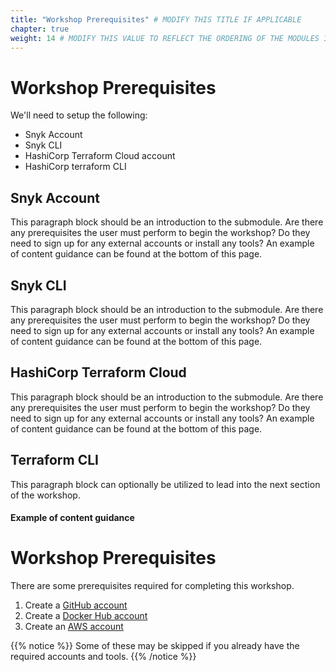 ```yaml
---
title: "Workshop Prerequisites" # MODIFY THIS TITLE IF APPLICABLE
chapter: true
weight: 14 # MODIFY THIS VALUE TO REFLECT THE ORDERING OF THE MODULES IF APPLICABLE
---
```


# Workshop Prerequisites <!-- MODIFY THIS HEADING IF APPLICABLE -->
We'll need to setup the following:

- Snyk Account
- Snyk CLI
- HashiCorp Terraform Cloud account
- HashiCorp terraform CLI

## Snyk Account <!-- MODIFY THIS SUBHEADING -->

This paragraph block should be an introduction to the submodule. Are there any prerequisites the user must perform to begin the workshop? Do they need to sign up for any external accounts or install any tools? An example of content guidance can be found at the bottom of this page.

## Snyk CLI <!-- MODIFY THIS SUBHEADING -->

This paragraph block should be an introduction to the submodule. Are there any prerequisites the user must perform to begin the workshop? Do they need to sign up for any external accounts or install any tools? An example of content guidance can be found at the bottom of this page.

## HashiCorp Terraform Cloud <!-- MODIFY THIS SUBHEADING -->

This paragraph block should be an introduction to the submodule. Are there any prerequisites the user must perform to begin the workshop? Do they need to sign up for any external accounts or install any tools? An example of content guidance can be found at the bottom of this page.

## Terraform CLI  <!-- MODIFY THIS HEADING -->
This paragraph block can optionally be utilized to lead into the next section of the workshop.



#### Example of content guidance

# Workshop Prerequisites

There are some prerequisites required for completing this workshop.
<ol>
    <li>Create a <a href="https://github.com/">GitHub account</a></li>
    <li>Create a <a href="https://hub.docker.com/signup">Docker Hub account</a></li>
    <li>Create an <a href="https://aws.amazon.com/free/?all-free-tier.sort-by=item.additionalFields.SortRank&all-free-tier.sort-order=asc&awsf.Free%20Tier%20Types=*all&awsf.Free%20Tier%20Categories=*all">AWS account</a></li>
</ol>

{{% notice %}}
Some of these may be skipped if you already have the required accounts and tools.
{{% /notice %}}